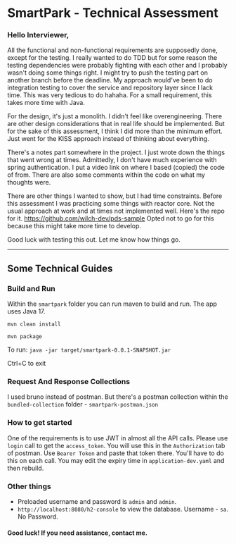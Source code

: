 # SmartPark - Technical Assessment

### Hello Interviewer, 

All the functional and non-functional requirements are supposedly done, except for the testing. I really wanted to do TDD but for some reason the testing dependencies were probably fighting with each other and I probably wasn't doing some things right. I might try to push the testing part on another branch before the deadline. My approach would've been to do integration testing to cover the service and repository layer since I lack time. This was very tedious to do hahaha. For a small requirement, this takes more time with Java.  

For the design, it's just a monolith. I didn't feel like overengineering. There are other design considerations that in real life should be implemented. But for the sake of this assessment, I think I did more than the minimum effort. Just went for the KISS approach instead of thinking about everything. 

There's a notes part somewhere in the project. I just wrote down the things that went wrong at times. Admittedly, I don't have much experience with spring authentication. I put a video link on where I based (copied) the code of from. There are also some comments within the code on what my thoughts were. 

There are other things I wanted to show, but I had time constraints. Before this assessment I was practicing some things with reactor core. Not the usual approach at work and at times not implemented well. Here's the repo for it. https://github.com/wilch-dev/pds-sample Opted not to go for this because this might take more time to develop. 

Good luck with testing this out. Let me know how things go. 

---

## Some Technical Guides
### Build and Run

Within the `smartpark` folder you can run maven to build and run. The app uses Java 17.

`mvn clean install` 

`mvn package` 

To run: `java -jar target/smartpark-0.0.1-SNAPSHOT.jar`

Ctrl+C to exit

### Request And Response Collections
I used bruno instead of postman. But there's a postman collection within the
`bundled-collection` folder - `smartpark-postman.json`

### How to get started
One of the requirements is to use JWT in almost all the API calls. Please use `login` call to get the `access_token`. You will use this in the `Authorization` tab of postman. Use `Bearer Token` and paste that token there. You'll have to do this on each call. You may edit the expiry time in `application-dev.yaml` and then rebuild.

### Other things
- Preloaded username and password is `admin` and `admin`.
- `http://localhost:8080/h2-console` to view the database. Username - `sa`. No Password.

#### Good luck! If you need assistance, contact me.